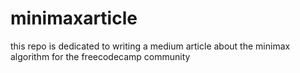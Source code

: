 # minimaxarticle

this repo is dedicated to writing a medium article about the minimax algorithm for the freecodecamp community
